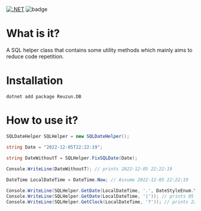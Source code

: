 [![.NET](https://github.com/reuzun/dotnet-Sql-Helper/actions/workflows/dotnet.yml/badge.svg)](https://github.com/reuzun/dotnet-Sql-Helper/actions/workflows/dotnet.yml) ![badge](https://img.shields.io/endpoint?url=https://gist.githubusercontent.com/reuzun/d915b1f8f53c1209a3dbfb09d626b440/raw/test.json)

# What is it?

A SQL helper class that contains some utility methods which mainly aims to reduce code repetition.

# Installation

```
dotnet add package Reuzun.DB
```

# How to use it?

```c#
SQLDateHelper SQLHelper = new SQLDateHelper();

string Date = "2022-12-05T22:22:19";
  
string DateWithoutT = SQLHelper.FixSQLDate(Date);

Console.WriteLine(DateWithoutT); // prints 2022-12-05 22:22:19

DateTime LocalDateTime = DateTime.Now; // Assume 2022-12-05 22:22:19

Console.WriteLine(SQLHelper.GetDate(LocalDateTime, '.', DateStyleEnum.YearToDay)); // prints 2022.12.05
Console.WriteLine(SQLHelper.GetDate(LocalDateTime, '|')); // prints 05|12|2022
Console.WriteLine(SQLHelper.GetClock(LocalDateTime, '?')); // prints 22?22?19
```
